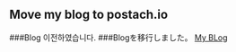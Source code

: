 ## Move my blog to postach.io
###Blog 이전하였습니다.
###Blogを移行しました。
[My BLog](http://kneeprayer.postach.io/)
